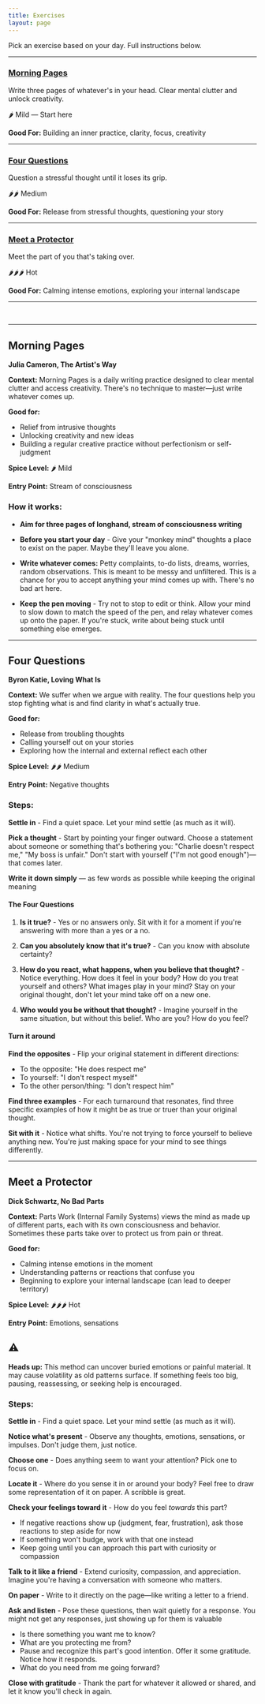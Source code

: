 ```yaml
---
title: Exercises
layout: page
---
```


Pick an exercise based on your day. Full instructions below.

---

### [Morning Pages](#morning-pages-full)

Write three pages of whatever's in your head. Clear mental clutter and unlock creativity.

🌶️ Mild — Start here

**Good For:** Building an inner practice, clarity, focus, creativity  

---

### [Four Questions](#four-questions-full)

Question a stressful thought until it loses its grip.

🌶️🌶️ Medium

**Good For:** Release from stressful thoughts, questioning your story  

---

### [Meet a Protector](#meet-a-protector-full)

Meet the part of you that's taking over.

🌶️🌶️🌶️ Hot

**Good For:** Calming intense emotions, exploring your internal landscape  

---

<br />

---

## <a id="morning-pages-full"></a> Morning Pages
**Julia Cameron, The Artist's Way**

**Context:** Morning Pages is a daily writing practice designed to clear mental clutter and access creativity. There's no technique to master—just write whatever comes up.

**Good for:**
- Relief from intrusive thoughts
- Unlocking creativity and new ideas
- Building a regular creative practice without perfectionism or self-judgment

**Spice Level:** 🌶️ Mild

**Entry Point:** Stream of consciousness

<div class="how-it-works" markdown="1"> 

### How it works:

- **Aim for three pages of longhand, stream of consciousness writing**

- **Before you start your day** - Give your "monkey mind" thoughts a place to exist on the paper. Maybe they'll leave you alone.

- **Write whatever comes:** Petty complaints, to-do lists, dreams, worries, random observations. This is meant to be messy and unfiltered. This is a chance for you to accept anything your mind comes up with. There's no bad art here.

- **Keep the pen moving** - Try not to stop to edit or think. Allow your mind to slow down to match the speed of the pen, and relay whatever comes up onto the paper. If you're stuck, write about being stuck until something else emerges.

</div> 

---

## <a id="four-questions-full"></a> Four Questions
**Byron Katie, Loving What Is**

**Context:** We suffer when we argue with reality. The four questions help you stop fighting what is and find clarity in what's actually true.

**Good for:**
- Release from troubling thoughts
- Calling yourself out on your stories
- Exploring how the internal and external reflect each other

**Spice Level:** 🌶️🌶️ Medium

**Entry Point:** Negative thoughts

<div class="how-it-works" markdown="1"> 

### Steps:

**Settle in** - Find a quiet space. Let your mind settle (as much as it will).

**Pick a thought** - Start by pointing your finger outward. Choose a statement about someone or something that's bothering you: "Charlie doesn't respect me,"  "My boss is unfair." Don't start with yourself ("I'm not good enough")—that comes later.

**Write it down simply** — as few words as possible while keeping the original meaning

#### The Four Questions
1. **Is it true?** - Yes or no answers only. Sit with it for a moment if you're answering with more than a yes or a no.

1. **Can you absolutely know that it's true?** - Can you know with absolute certainty?

1. **How do you react, what happens, when you believe that thought?** - Notice everything. How does it feel in your body? How do you treat yourself and others? What images play in your mind? Stay on your original thought, don't let your mind take off on a new one.

1. **Who would you be without that thought?** - Imagine yourself in the same situation, but without this belief. Who are you? How do you feel?

#### Turn it around

**Find the opposites** - Flip your original statement in different directions:

- To the opposite: "He does respect me"
- To yourself: "I don't respect myself"
- To the other person/thing: "I don't respect him"

**Find three examples** - For each turnaround that resonates, find three specific examples of how it might be as true or truer than your original thought.

**Sit with it** - Notice what shifts. You're not trying to force yourself to believe anything new. You're just making space for your mind to see things differently.

</div> 

---

## <a id="meet-a-protector-full"></a> Meet a Protector
**Dick Schwartz, No Bad Parts**

**Context:** Parts Work (Internal Family Systems) views the mind as made up of different parts, each with its own consciousness and behavior. Sometimes these parts take over to protect us from pain or threat.

**Good for:**
- Calming intense emotions in the moment
- Understanding patterns or reactions that confuse you
- Beginning to explore your internal landscape (can lead to deeper territory)

**Spice Level:** 🌶️🌶️🌶️ Hot

**Entry Point:** Emotions, sensations

## ⚠️

**Heads up:** This method can uncover buried emotions or painful material. It may cause volatility as old patterns surface. If something feels too big, pausing, reassessing, or seeking help is encouraged.

<div class="how-it-works" markdown="1"> 

### Steps:

**Settle in** - Find a quiet space. Let your mind settle (as much as it will).

**Notice what's present** - Observe any thoughts, emotions, sensations, or impulses. Don't judge them, just notice.

**Choose one** - Does anything seem to want your attention? Pick one to focus on.

**Locate it** - Where do you sense it in or around your body? Feel free to draw some representation of it on paper. A scribble is great.

**Check your feelings toward it** - How do you feel _towards_ this part?
   - If negative reactions show up (judgment, fear, frustration), ask those reactions to step aside for now
   - If something won't budge, work with that one instead
   - Keep going until you can approach this part with curiosity or compassion

**Talk to it like a friend** - Extend curiosity, compassion, and appreciation. Imagine you're having a conversation with someone who matters.

**On paper** - Write to it directly on the page—like writing a letter to a friend.

**Ask and listen** - Pose these questions, then wait quietly for a response. You might not get any responses, just showing up for them is valuable
   - Is there something you want me to know?
   - What are you protecting me from?
   - Pause and recognize this part's good intention. Offer it some gratitude. Notice how it responds.
   - What do you need from me going forward?

**Close with gratitude** - Thank the part for whatever it allowed or shared, and let it know you'll check in again.

</div>
